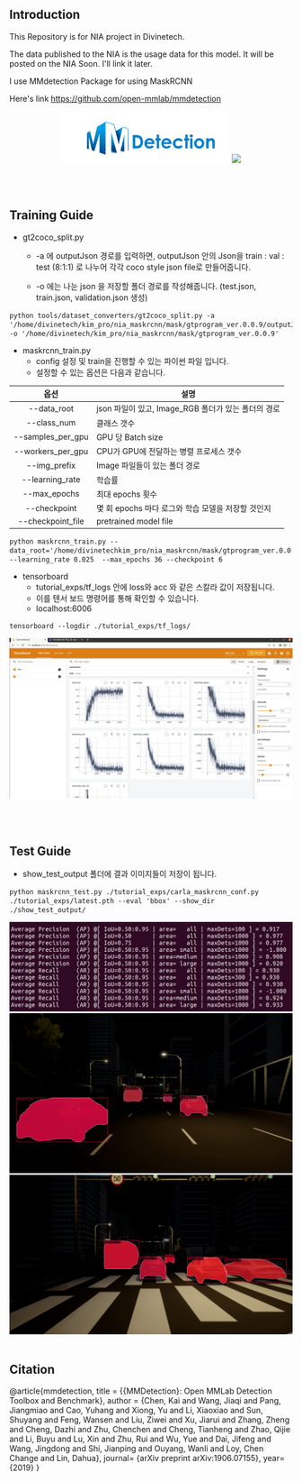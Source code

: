 ## Introduction

This Repository is for NIA project in Divinetech.

The data published to the NIA is the usage data for this model. It will be posted on the NIA Soon. I'll link it later.

I use MMdetection Package for using MaskRCNN

Here's link
https://github.com/open-mmlab/mmdetection

<div align="center">
  <img src="resources/mmdet-logo.png" width="300"/>
  <img src="https://user-images.githubusercontent.com/12907710/137271636-56ba1cd2-b110-4812-8221-b4c120320aa9.png" width="350"/>
</div>

<br><br>

## Training Guide

- gt2coco_split.py

  - -a 에 outputJson 경로를 입력하면, outputJson 안의 Json을 train : val : test (8:1:1) 로 나누어 각각 coco style json file로 만들어줍니다.

  - -o 에는 나눈 json 을 저장할 폴더 경로를 작성해줍니다. (test.json, train.json, validation.json 생성)

```
python tools/dataset_converters/gt2coco_split.py -a '/home/divinetech/kim_pro/nia_maskrcnn/mask/gtprogram_ver.0.0.9/outputJson/' -o '/home/divinetech/kim_pro/nia_maskrcnn/mask/gtprogram_ver.0.0.9'
```

- maskrcnn_train.py
  - config 설정 및 train을 진행할 수 있는 파이썬 파일 입니다.
  - 설정할 수 있는 옵션은 다음과 같습니다.

|       옵션        | 설명                                                |
| :---------------: | --------------------------------------------------- |
|    --data_root    | json 파일이 있고, Image_RGB 폴더가 있는 폴더의 경로 |
|    --class_num    | 클래스 갯수                                         |
| --samples_per_gpu | GPU 당 Batch size                                   |
| --workers_per_gpu | CPU가 GPU에 전달하는 병렬 프로세스 갯수             |
|   --img_prefix    | Image 파일들이 있는 폴더 경로                       |
|  --learning_rate  | 학습률                                              |
|   --max_epochs    | 최대 epochs 횟수                                    |
|   --checkpoint    | 몇 회 epochs 마다 로그와 학습 모델을 저장할 것인지  |
| --checkpoint_file | pretrained model file                               |

```
python maskrcnn_train.py --data_root='/home/divinetechkim_pro/nia_maskrcnn/mask/gtprogram_ver.0.0.9' --learning_rate 0.025  --max_epochs 36 --checkpoint 6
```

- tensorboard
  - tutorial_exps/tf_logs 안에 loss와 acc 와 같은 스칼라 값이 저장됩니다.
  - 이를 텐서 보드 명령어를 통해 확인할 수 있습니다.
  - localhost:6006

```
tensorboard --logdir ./tutorial_exps/tf_logs/
```

<img src='./Readme_Image/tensorboard_Img.png'>

<br><br>

## Test Guide

- show_test_output 폴더에 결과 이미지들이 저장이 됩니다.

```
python maskrcnn_test.py ./tutorial_exps/carla_maskrcnn_conf.py ./tutorial_exps/latest.pth --eval 'bbox' --show_dir ./show_test_output/
```

<img src='./Readme_Image/test_img.png'>
<img src='./Readme_Image/result_img.png'>
<img src='./Readme_Image/result_img2.png'>
<br><br>

## Citation

@article{mmdetection,
title = {{MMDetection}: Open MMLab Detection Toolbox and Benchmark},
author = {Chen, Kai and Wang, Jiaqi and Pang, Jiangmiao and Cao, Yuhang and
Xiong, Yu and Li, Xiaoxiao and Sun, Shuyang and Feng, Wansen and
Liu, Ziwei and Xu, Jiarui and Zhang, Zheng and Cheng, Dazhi and
Zhu, Chenchen and Cheng, Tianheng and Zhao, Qijie and Li, Buyu and
Lu, Xin and Zhu, Rui and Wu, Yue and Dai, Jifeng and Wang, Jingdong
and Shi, Jianping and Ouyang, Wanli and Loy, Chen Change and Lin, Dahua},
journal= {arXiv preprint arXiv:1906.07155},
year={2019}
}

```

```
